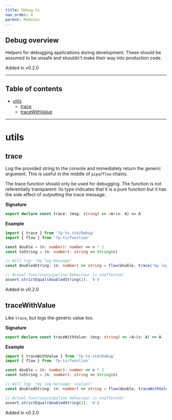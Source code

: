 ```yaml
---
title: Debug.ts
nav_order: 4
parent: Modules
---
```


## Debug overview

Helpers for debugging applications during development. These should be
assumed to be unsafe and shouldn't make their way into production code.

Added in v0.2.0

---

<h2 class="text-delta">Table of contents</h2>

- [utils](#utils)
  - [trace](#trace)
  - [traceWithValue](#tracewithvalue)

---

# utils

## trace

Log the provided string to the console and immediately return the generic
argument. This is useful in the middle of `pipe`/`flow` chains.

The trace function should only be used for debugging. The function is not
referentially transparent: its type indicates that it is a pure function but
it has the side effect of outputting the trace message.

**Signature**

```ts
export declare const trace: (msg: string) => <A>(x: A) => A
```

**Example**

```ts
import { trace } from 'fp-ts-std/Debug'
import { flow } from 'fp-ts/function'

const double = (n: number): number => n * 2
const toString = (n: number): string => String(n)

// Will log: "my log message"
const doubledString: (n: number) => string = flow(double, trace('my log message'), toString)

// Actual function/pipeline behaviour is unaffected:
assert.strictEqual(doubledString(2), '4')
```

Added in v0.2.0

## traceWithValue

Like `trace`, but logs the generic value too.

**Signature**

```ts
export declare const traceWithValue: (msg: string) => <A>(x: A) => A
```

**Example**

```ts
import { traceWithValue } from 'fp-ts-std/Debug'
import { flow } from 'fp-ts/function'

const double = (n: number): number => n * 2
const toString = (n: number): string => String(n)

// Will log: "my log message: <value>"
const doubledString: (n: number) => string = flow(double, traceWithValue('my log message: '), toString)

// Actual function/pipeline behaviour is unaffected:
assert.strictEqual(doubledString(2), '4')
```

Added in v0.2.0
